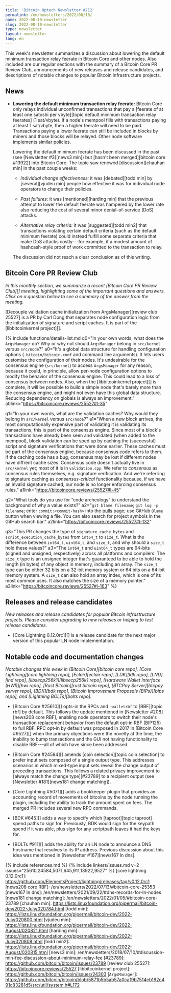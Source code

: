 ```yaml
---
title: 'Bitcoin Optech Newsletter #212'
permalink: /en/newsletters/2022/08/10/
name: 2022-08-10-newsletter
slug: 2022-08-10-newsletter
type: newsletter
layout: newsletter
lang: en
---
```

This week's newsletter summarizes a discussion about lowering the
default minimum transaction relay feerate in Bitcoin Core and other
nodes.  Also included are our regular sections with the summary of a
Bitcoin Core PR Review Club, announcements of new releases and release
candidates, and descriptions of notable changes to popular Bitcoin
infrastructure projects.

## News

- **Lowering the default minimum transaction relay feerate:** Bitcoin
  Core only relays individual unconfirmed transactions that pay a
  [feerate of at least one satoshi per vbyte][topic default minimum
  transaction relay feerates] (1 sat/vbyte).  If a node's mempool fills
  with transactions paying at least 1 sat/vbyte, then a higher feerate
  will need to be paid.  Transactions paying a lower feerate can still
  be included in blocks by miners and those blocks will be relayed.
  Other node software implements similar policies.

    Lowering the default minimum feerate has been discussed in the past
    (see [Newsletter #3][news3 min]) but [hasn't been merged][bitcoin
    core #13922] into Bitcoin Core.  The topic saw renewed
    [discussion][chauhan min] in the past couple weeks:

    - *Individual change effectiveness:* it was [debated][todd min] by
      [several][vjudeu min] people how effective it was for individual
      node operators to change their policies.

    - *Past failures:* it was [mentioned][harding min] that the previous
      attempt to lower the default feerate was hampered by the lower
      rate also reducing the cost of several minor denial-of-service
      (DoS) attacks.

    - *Alternative relay criteria:* it was [suggested][todd min2] that
      transactions violating certain default criteria (such as the
      default minimum feerate) could instead fulfill some separate
      criteria that make DoS attacks costly---for example, if a modest amount
      of hashcash-style proof of work committed to the transaction to
      relay.

    The discussion did not reach a clear conclusion as of this writing.

## Bitcoin Core PR Review Club

*In this monthly section, we summarize a recent [Bitcoin Core PR Review Club][]
meeting, highlighting some of the important questions and answers.  Click on a
question below to see a summary of the answer from the meeting.*

[Decouple validation cache initialization from ArgsManager][review club 25527]
is a PR by Carl Dong that separates node configuration logic from the
initialization of signature and script caches.
It is part of the [libbitcoinkernel project][].


{% include functions/details-list.md
  q0="In your own words, what does the `ArgsManager` do?
Why or why not should `ArgsManager` belong in `src/kernel` versus `src/node`?"
  a0="It's a global data structure for handling configuration options
(`.bitcoin/bitcoin.conf` and command line arguments).
It lets users customise the configuration of their nodes.
It's undesirable for the consensus engine (`src/kernel`) to access `ArgsManager` for
any reason, because it could, in principle, allow per-node configuration options
to modify the behavior of the consensus engine. This could lead to
a loss of consensus between nodes. Also, when the [libbitcoinkernel project][] is
complete, it will be possible to build a simple node that's barely more than
the consensus engine, and might not even have this global data structure.
Reducing dependency on globals is always an improvement."
  a0link="https://bitcoincore.reviews/25527#l-35"

  q1="In your own words, what are the validation caches? Why would they belong in
`src/kernel` versus `src/node`?"
  a1="When a new block arrives, the most computationally expensive part of validating
it is validating its transactions; this is part of the consensus engine.
Since most of a block's transactions have already
been seen and validated (when added to the mempool), block validation can
be sped up by caching the (successful) script and signature verifications
that were done earlier. These caches must be part of the
consensus engine, because consensus code refers to them.
If the caching code has a bug, consensus may be
lost if different nodes have diffrent cache sizes.
Consensus code doesn't actually live in `src/kernel` yet; most of it
is in `validation.cpp`.
We refer to _consensus_ as consensus rules themselves, e.g. signature verification.
And we're referring to signature caching as _consensus-critical_ functionality because,
if we have an invalid signature cached, our node is no longer enforcing consensus rules."
  a1link="https://bitcoincore.reviews/25527#l-45"

  q2="What tools do you use for “code archeology” to understand the background of why
a value exists?"
  a2="`git blame filename`; `git log -p filename`; enter
`commit:<commit-hash>` into the
[pulls](https://github.com/bitcoin/bitcoin/pulls) page;
use GitHub `Blame` button when viewing a file.
You can also search for project symbols in the GitHub search bar."
  a2link="https://bitcoincore.reviews/25527#l-132"

  q3="This PR changes the type of `signature_cache_bytes` and
`script_execution_cache_bytes` from `int64_t` to `size_t`.
What is the difference between `int64_t`, `uint64_t`, and `size_t`,
and why should a `size_t` hold these values?"
  a3="The `int64_t` and `uint64_t` types are 64-bits (signed and unsigned,
respectively) across all platforms and compilers. The `size_t` type
is an unsigned integer that's
guaranteed to be able to hold the length (in bytes) of any object
in memory, including an array.
The `size_t` type can be either 32 bits on a 32-bit memory system or
64 bits on a 64-bit memory system. A `size_t` can also hold an array index,
which is one of its most common uses.
It also matches the size of a memory pointer."
  a3link="https://bitcoincore.reviews/25527#l-163"
%}

## Releases and release candidates

*New releases and release candidates for popular Bitcoin infrastructure
projects.  Please consider upgrading to new releases or helping to test
release candidates.*

- [Core Lightning 0.12.0rc1][] is a release candidate for the next major
  version of this popular LN node implementation.

## Notable code and documentation changes

*Notable changes this week in [Bitcoin Core][bitcoin core repo], [Core
Lightning][core lightning repo], [Eclair][eclair repo], [LDK][ldk repo],
[LND][lnd repo], [libsecp256k1][libsecp256k1 repo], [Hardware Wallet
Interface (HWI)][hwi repo], [Rust Bitcoin][rust bitcoin repo], [BTCPay
Server][btcpay server repo], [BDK][bdk repo], [Bitcoin Improvement
Proposals (BIPs)][bips repo], and [Lightning BOLTs][bolts repo].*

- [Bitcoin Core #25610][] opts-in the RPCs and `-walletrbf` to [RBF][topic rbf]
  by default. This follows the update mentioned in
  [Newsletter #208][news208 core RBF], enabling node operators to
  switch their node's transaction replacement behavior from the
  default opt-in RBF (BIP125) to full RBF. RPC opt-in by default was
  proposed in 2017 in [Bitcoin Core #9527][] when the primary
  objections were the novelty at the time, the inability to bump
  transactions and the GUI not having functionality to disable RBF---all
  of which have since been addressed.

- [Bitcoin Core #24584][] amends [coin selection][topic coin selection] to prefer input sets
  composed of a single output type. This addresses scenarios in which
  mixed-type input sets reveal the change output of preceding
  transactions. This follows a related privacy improvement to [always
  match the change type][#23789] to a recipient output (see
  [Newsletter #181][news181 change matching]).

- [Core Lightning #5071][] adds a bookkeeper plugin that provides an
  accounting record of movements of bitcoins by the node running the
  plugin, including the ability to track the amount spent on fees.  The
  merged PR includes several new RPC commands.

- [BDK #645][] adds a way to specify which [taproot][topic taproot] spend paths to sign
  for.  Previously, BDK would sign for the keypath spend if it was able,
  plus sign for any scriptpath leaves it had the keys for.

- [BOLTs #911][] adds the ability for an LN node to announce a DNS
  hostname that resolves to its IP address.  Previous discussion about
  this idea was mentioned in [Newsletter #167][news167 ln dns].

{% include references.md %}
{% include linkers/issues.md v=2 issues="25610,24584,5071,645,911,13922,9527" %}
[core lightning 0.12.0rc1]: https://github.com/ElementsProject/lightning/releases/tag/v0.12.0rc1
[news208 core RBF]: /en/newsletters/2022/07/13/#bitcoin-core-25353
[news167 ln dns]: /en/newsletters/2021/09/22/#dns-records-for-ln-nodes
[news181 change matching]: /en/newsletters/2022/01/05/#bitcoin-core-23789
[chauhan min]: https://lists.linuxfoundation.org/pipermail/bitcoin-dev/2022-July/020784.html
[todd min]: https://lists.linuxfoundation.org/pipermail/bitcoin-dev/2022-July/020800.html
[vjudeu min]: https://lists.linuxfoundation.org/pipermail/bitcoin-dev/2022-August/020821.html
[harding min]: https://lists.linuxfoundation.org/pipermail/bitcoin-dev/2022-July/020808.html
[todd min2]: https://lists.linuxfoundation.org/pipermail/bitcoin-dev/2022-August/020815.html
[news3 min]: /en/newsletters/2018/07/10/#discussion-min-fee-discussion-about-minimum-relay-fee
[#23789]: https://github.com/bitcoin/bitcoin/issues/23789
[review club 25527]: https://bitcoincore.reviews/25527
[libbitcoinkernel project]: https://github.com/bitcoin/bitcoin/issues/24303
[`ArgsManager`]: https://github.com/bitcoin/bitcoin/blob/5871b5b5ab57a0caf9b7514eb162c491c83281d5/src/util/system.h#L172
